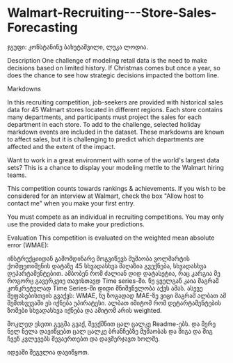 # Walmart-Recruiting---Store-Sales-Forecasting

ჯგუფი: 
კონსტანინე ბახუტაშვილი,
ლუკა ლოდია.

Description
One challenge of modeling retail data is the need to make decisions based on limited history. If Christmas comes but once a year, so does the chance to see how strategic decisions impacted the bottom line.

Markdowns

In this recruiting competition, job-seekers are provided with historical sales data for 45 Walmart stores located in different regions. Each store contains many departments, and participants must project the sales for each department in each store. To add to the challenge, selected holiday markdown events are included in the dataset. These markdowns are known to affect sales, but it is challenging to predict which departments are affected and the extent of the impact.

Want to work in a great environment with some of the world's largest data sets? This is a chance to display your modeling mettle to the Walmart hiring teams.

This competition counts towards rankings & achievements.  If you wish to be considered for an interview at Walmart, check the box "Allow host to contact me" when you make your first entry. 

You must compete as an individual in recruiting competitions. You may only use the provided data to make your predictions.

Evaluation
This competition is evaluated on the weighted mean absolute error (WMAE):

ინსტრუქციიდან გამომდინარე მოგვიწევს მუშაობა ვოლმარტის ქომფეთიშენის დატაზე 45 სხვადასხვა მაღაზია გვექნება, სხვადასხვა დეპარტამენტებით. ამბობენ რომ ძალიან დიდ დატასეტია, რაც კარგია მე როგორც გავერკვიე თავისთავდ Time series-ში. ნუ ყველგან კაია მაგრამ 
კონკრეტულად Time Series-ში დიდი მნიშვნელობა აქვს ამას. ასევე შეფასებისთვის გვაქვს: WMAE, ნუ ზოგადად MAE-ზე ვიცი მაგრამ ალბათ ამ შემთხვევაში ეს იქნება უპირატესი. ალბათ იმიტომ რომ დეტარტამენტების ზომები სხვადასხვა იქნება და ამიტომ არის weighted.

მოკლედ ესეთი გეგმა გვაქ, შევქმნით ცალ ცალკე Readme-ებს. და მერე ნელ ნელა დავიწყებთ ცალ ცალკე ბრანჩებზე მუშაობას და შიგა და შიგ ჩვენ კვლევებს შევაერთებთ და დავმერჯავთ ხოლმე.

იდეაში შეგვლია დავიწყოთ. 
